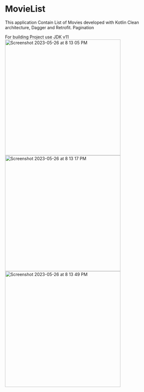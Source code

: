 # MovieList
This application Contain List of Movies developed with Kotlin Clean architecture, Dagger and Retrofit.
Pagination

For building Project use JDK v11
<img width="382" alt="Screenshot 2023-05-26 at 8 13 05 PM" src="https://github.com/jayeshshah417/MovieList/assets/86558770/76da56ab-b9ba-4418-bf4a-08538845bab1">
<img width="382" alt="Screenshot 2023-05-26 at 8 13 17 PM" src="https://github.com/jayeshshah417/MovieList/assets/86558770/80718bba-94ca-4761-9f32-53c619e62c17">
<img width="382" alt="Screenshot 2023-05-26 at 8 13 49 PM" src="https://github.com/jayeshshah417/MovieList/assets/86558770/a57376f8-5c80-4b37-b8c1-c20846068332">

